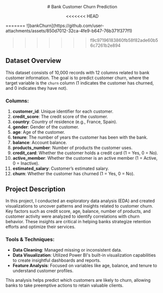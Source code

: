 <div align="center">
# Bank Customer Churn Prediction

<<<<<<< HEAD
</div>
=======
![bankChurn](https://github.com/user-attachments/assets/850d7012-32ca-4fe9-b647-76b371f377f1)

>>>>>>> f9c97196183860fb58f82ade60b56c7261b2e894
## Dataset Overview

This dataset consists of 10,000 records with 12 columns related to bank customer information. The goal is to predict customer churn, where the target variable is the `churn` column (1 indicates the customer has churned, and 0 indicates they have not).

### Columns:
1. **customer_id**: Unique identifier for each customer.
2. **credit_score**: The credit score of the customer.
3. **country**: Country of residence (e.g., France, Spain).
4. **gender**: Gender of the customer.
5. **age**: Age of the customer.
6. **tenure**: The number of years the customer has been with the bank.
7. **balance**: Account balance.
8. **products_number**: Number of products the customer uses.
9. **credit_card**: Whether the customer holds a credit card (1 = Yes, 0 = No).
10. **active_member**: Whether the customer is an active member (1 = Active, 0 = Inactive).
11. **estimated_salary**: Customer’s estimated salary.
12. **churn**: Whether the customer has churned (1 = Yes, 0 = No).

## Project Description

In this project, I conducted an exploratory data analysis (EDA) and created visualizations to uncover patterns and insights related to customer churn. Key factors such as credit score, age, balance, number of products, and customer activity were analyzed to identify correlations with churn behavior. These insights are critical in helping banks strategize retention efforts and optimize their services.

### Tools & Techniques:
- **Data Cleaning**: Managed missing or inconsistent data.
- **Data Visualization**: Utilized Power BI's built-in visualization capabilities to create insightful dashboards and reports.
- **Feature Analysis**: Focused on variables like age, balance, and tenure to understand customer profiles.

This analysis helps predict which customers are likely to churn, allowing banks to take preemptive actions to retain valuable clients.
